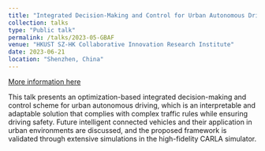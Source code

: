 ```yaml
---
title: "Integrated Decision-Making and Control for Urban Autonomous Driving with Traffic Rules Compliance"
collection: talks
type: "Public talk"
permalink: /talks/2023-05-GBAF
venue: "HKUST SZ-HK Collaborative Innovation Research Institute"
date: 2023-06-21
location: "Shenzhen, China"
---
```


[More information here](https://ieeexplore.ieee.org/document/10354858/)

This talk presents an optimization-based integrated decision-making and control scheme for urban autonomous driving, which is an interpretable and adaptable solution that complies with complex traffic rules while ensuring driving safety. Future intelligent connected vehicles and their application in urban environments are discussed, and the proposed framework is validated through extensive simulations in the high-fidelity CARLA simulator. 
